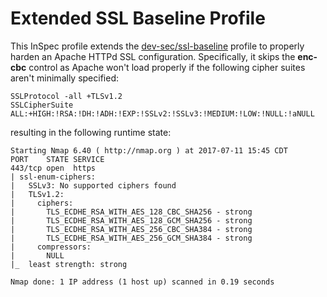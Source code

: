 # Extended SSL Baseline Profile

This InSpec profile extends the [dev-sec/ssl-baseline](https://github.com/dev-sec/ssl-baseline) profile to properly harden an Apache HTTPd SSL configuration.  Specifically, it skips the __enc-cbc__ control as Apache won't load properly if the following cipher suites aren't minimally specified:

```
SSLProtocol -all +TLSv1.2
SSLCipherSuite ALL:+HIGH:!RSA:!DH:!ADH:!EXP:!SSLv2:!SSLv3:!MEDIUM:!LOW:!NULL:!aNULL
```

resulting in the following runtime state:

```
Starting Nmap 6.40 ( http://nmap.org ) at 2017-07-11 15:45 CDT
PORT    STATE SERVICE
443/tcp open  https
| ssl-enum-ciphers:
|   SSLv3: No supported ciphers found
|   TLSv1.2:
|     ciphers:
|       TLS_ECDHE_RSA_WITH_AES_128_CBC_SHA256 - strong
|       TLS_ECDHE_RSA_WITH_AES_128_GCM_SHA256 - strong
|       TLS_ECDHE_RSA_WITH_AES_256_CBC_SHA384 - strong
|       TLS_ECDHE_RSA_WITH_AES_256_GCM_SHA384 - strong
|     compressors:
|       NULL
|_  least strength: strong

Nmap done: 1 IP address (1 host up) scanned in 0.19 seconds
```